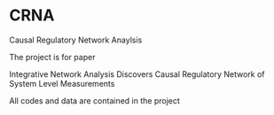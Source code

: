 # CRNA
Causal Regulatory Network Anaylsis

The project is for paper 

Integrative Network Analysis Discovers Causal Regulatory Network of System Level Measurements

All codes and data are contained in the project



